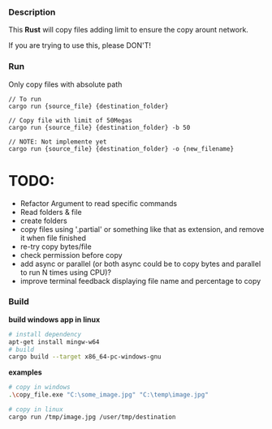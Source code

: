 ### Description

This **Rust** will copy files adding limit to ensure the copy arount network.

If you are trying to use this, please DON'T!

### Run
Only copy files with absolute path
```
// To run 
cargo run {source_file} {destination_folder}

// Copy file with limit of 50Megas
cargo run {source_file} {destination_folder} -b 50 

// NOTE: Not implemente yet
cargo run {source_file} {destination_folder} -o {new_filename}
```

# TODO:
- Refactor Argument to read specific commands
- Read folders & file
- create folders
- copy files using '.partial' or something like that as extension, and remove it when file finished
- re-try copy bytes/file
- check permission before copy
- add async or parallel (or both async could be to copy bytes and parallel to run N times using CPU)?
- improve terminal feedback displaying file name and percentage to copy



### Build

**build windows app in linux**
```bash
# install dependency
apt-get install mingw-w64
# build 
cargo build --target x86_64-pc-windows-gnu
```

**examples**
```bash
# copy in windows
.\copy_file.exe "C:\some_image.jpg" "C:\temp\image.jpg"

# copy in linux
cargo run /tmp/image.jpg /user/tmp/destination
```